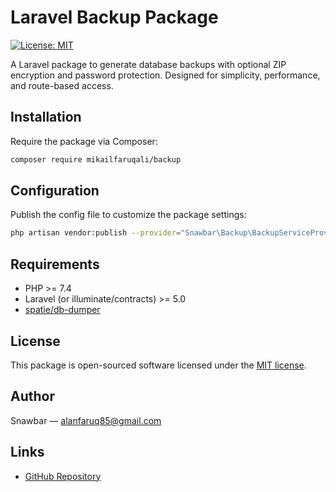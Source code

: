 # Laravel Backup Package

[![License: MIT](https://img.shields.io/badge/License-MIT-green.svg)](https://opensource.org/licenses/MIT)

A Laravel package to generate database backups with optional ZIP encryption and password protection. Designed for simplicity, performance, and route-based access.

## Installation

Require the package via Composer:

```bash
composer require mikailfaruqali/backup
```

## Configuration

Publish the config file to customize the package settings:

```bash
php artisan vendor:publish --provider="Snawbar\Backup\BackupServiceProvider" --tag="config"
```

## Requirements

- PHP >= 7.4
- Laravel (or illuminate/contracts) >= 5.0
- [spatie/db-dumper](https://github.com/spatie/db-dumper)

## License

This package is open-sourced software licensed under the [MIT license](LICENSE).

## Author

Snawbar — [alanfaruq85@gmail.com](mailto:alanfaruq85@gmail.com)

## Links

- [GitHub Repository](https://github.com/mikailfaruqali/backup)
